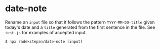 # date-note

Rename an `input` file so that it follows the pattern `YYYY-MM-DD-title` given today's date and a `title` generated from the first sentence in the file. See `test.js` for examples of accepted input.

```
$ npx radekstepan/date-note [input]
```
